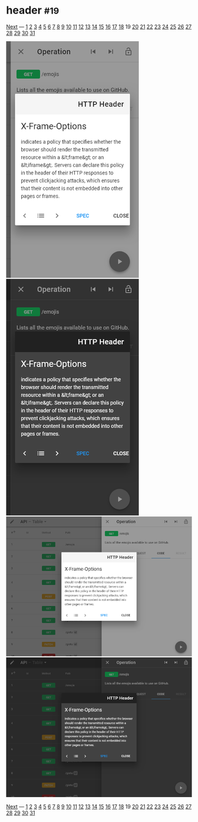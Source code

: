 # header <small>#19</small>

[Next](./20_left.md) &mdash; [1](./01_loading.md) [2](./02_landing.md) [3](./03_security.md) [4](./04_download.md) [5](./05_generator.md) [6](./06_language.md) [7](./07_options.md) [8](./08_operations.md) [9](./09_wide.md) [10](./10_summary+paths.md) [11](./11_summary.md) [12](./12_table.md) [13](./13_schemas.md) [14](./14_right.md) [15](./15_request.md) [16](./16_code.md) [17](./17_method.md) [18](./18_status.md) 19 [20](./20_left.md) [21](./21_categories.md) [22](./22_recent.md) [23](./23_edit.md) [24](./24_fullscreen.md) [25](./25_methods.md) [26](./26_statuses.md) [27](./27_headers.md) [28](./28_statistics.md) [29](./29_about.md) [30](./30_markdown.md) [31](./31_syntax.md) 

![](./images/light_xs_19_header.png)![](./images/dark_xs_19_header.png)![](./images/light_md_19_header.png)![](./images/dark_md_19_header.png)

[Next](./20_left.md) &mdash; [1](./01_loading.md) [2](./02_landing.md) [3](./03_security.md) [4](./04_download.md) [5](./05_generator.md) [6](./06_language.md) [7](./07_options.md) [8](./08_operations.md) [9](./09_wide.md) [10](./10_summary+paths.md) [11](./11_summary.md) [12](./12_table.md) [13](./13_schemas.md) [14](./14_right.md) [15](./15_request.md) [16](./16_code.md) [17](./17_method.md) [18](./18_status.md) 19 [20](./20_left.md) [21](./21_categories.md) [22](./22_recent.md) [23](./23_edit.md) [24](./24_fullscreen.md) [25](./25_methods.md) [26](./26_statuses.md) [27](./27_headers.md) [28](./28_statistics.md) [29](./29_about.md) [30](./30_markdown.md) [31](./31_syntax.md) 
